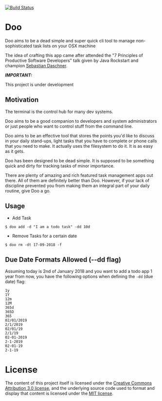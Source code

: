 [![Build Status](https://travis-ci.com/gekalogiros/Doo.svg?branch=master)](https://travis-ci.com/gekalogiros/Doo)
 
# Doo

Doo aims to be a dead simple and super quick cli tool to manage non-sophisticated task lists on your OSX machine

The idea of crafting this app came after attended the "7 Principles of Productive Software Developers" talk given by Java Rockstart and champion [Sebastian Daschner](https://github.com/sdaschner).   

***IMPORTANT:***

This project is under development

## Motivation

The terminal is the control hub for many dev systems. 

Doo aims to be a good companion to developers and system administrators or just people who want to control stuff from the command line. 

Doo aims to be an effective tool that stores the points you'd like to discuss in your daily stand-ups, light tasks that you have to complete or phone calls that you need to make. It actually uses the filesystem to do it. It is as easy as it gets.

Doo has been designed to be dead simple. It is supposed to be something quick and dirty for tracking tasks of minor importance. 

There are plenty of amazing and rich featured task management apps out there. All of them are definitely better than Doo. However, if your lack of discipline prevented you from making them an integral part of your daily routine, give Doo a go.

## Usage

- Add Task
```
$ doo add -d "I am a todo task" -dd 10d
```

- Remove Tasks for a certain date
```
$ doo rm -dt 17-09-2018 -f
```

## Due Date Formats Allowed (--dd flag)

Assuming today is 2nd of January 2018 and you want to add a todo app 1 year from now, you have the following options when defining the `-dd` (due date) flag:

```
1y
1Y
12m
12M
365d
365D
365
02/01/2019
2/1/2019
02/01/19
2/1/19
02-01-2019
2-1-2019
02-01-19
2-1-19
```

# License

The content of this project itself is licensed under the [Creative Commons Attribution 3.0 license](http://creativecommons.org/licenses/by/3.0/us/deed.en_US), and the underlying source code used to format and display that content is licensed under the [MIT license](http://opensource.org/licenses/mit-license.php).
